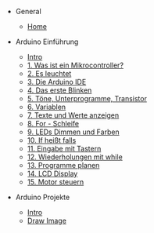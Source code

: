 - General

  - [Home](Readme.md)

- Arduino Einführung

  - [Intro](arduino-einfuehrung/intro.md)
  - [1. Was ist ein Mikrocontroller?](arduino-einfuehrung/1-was-ist-ein-mikrocontroller.md)
  - [2. Es leuchtet](arduino-einfuehrung/2-es-leuchtet.md)
  - [3. Die Arduino IDE](arduino-einfuehrung/3-die-arduino-ide.md)
  - [4. Das erste Blinken](arduino-einfuehrung/4-das-erste-blinken.md)
  - [5. Töne, Unterprogramme, Transistor](arduino-einfuehrung/5-toene-unterprogramme-transistor.md)
  - [6. Variablen](arduino-einfuehrung/6-variablen.md)
  - [7. Texte und Werte anzeigen](arduino-einfuehrung/7-texte-und-werte-anzeigen.md)
  - [8. For - Schleife](arduino-einfuehrung/8-for-schleife.md)
  - [9. LEDs Dimmen und Farben](arduino-einfuehrung/9-leds-dimmen-und-farben.md)
  - [10. If heißt falls](arduino-einfuehrung/10-if-heisst-falls.md)
  - [11. Eingabe mit Tastern](arduino-einfuehrung/11-eingabe-mit-tastern.md)
  - [12. Wiederholungen mit while](arduino-einfuehrung/12-wiederholungen-mit-while.md)
  - [13. Programme planen](arduino-einfuehrung/13-programme-planen.md)
  - [14. LCD Display](arduino-einfuehrung/14-lcd-display.md)
  - [15. Motor steuern](arduino-einfuehrung/15-motor-steuern.md)

- Arduino Projekte

  - [Intro](projekte/intro.md)
  - [Draw Image](projekte/draw-image.md)
